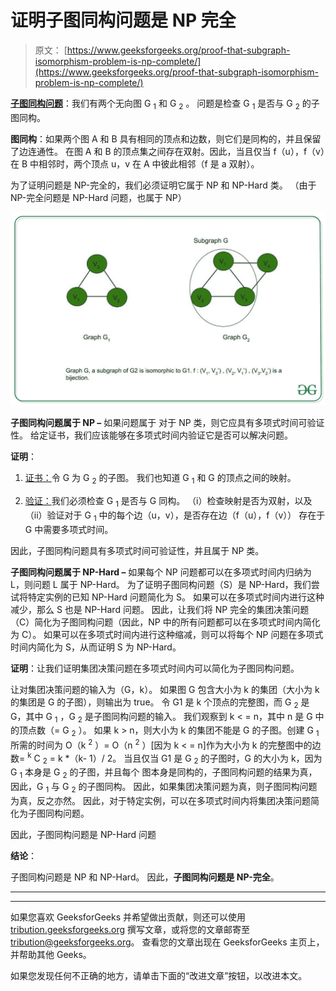 # 证明子图同构问题是 NP 完全

> 原文： [https://www.geeksforgeeks.org/proof-that-subgraph-isomorphism-problem-is-np-complete/](https://www.geeksforgeeks.org/proof-that-subgraph-isomorphism-problem-is-np-complete/)

**[子图同构问题](https://www.geeksforgeeks.org/mathematics-graph-isomorphisms-connectivity/)**：我们有两个无向图 G <sub>1</sub> 和 G <sub>2</sub> 。 问题是检查 G <sub>1</sub> 是否与 G <sub>2</sub> 的子图同构。

**图同构**：如果两个图 A 和 B 具有相同的顶点和边数，则它们是同构的，并且保留了边连通性。 在图 A 和 B 的顶点集之间存在双射。因此，当且仅当 f（u），f（v）在 B 中相邻时，两个顶点 u，v 在 A 中彼此相邻（f 是 a 双射）。

为了证明问题是 NP-完全的，我们必须证明它属于 NP 和 NP-Hard 类。 （由于 NP-完全问题是 NP-Hard 问题，也属于 NP）

![](img/bbbcf3c92517a5715018b86008879637.png) 

**子图同构问题属于 NP –** 如果问题属于 对于 NP 类，则它应具有多项式时间可验证性。 给定证书，我们应该能够在多项式时间内验证它是否可以解决问题。

**证明**：

1.  <u>证书：</u>令 G 为 G <sub>2</sub> 的子图。 我们也知道 G <sub>1</sub> 和 G 的顶点之间的映射。

2.  <u>验证：</u>我们必须检查 G <sub>1</sub> 是否与 G 同构。 （i）检查映射是否为双射，以及（ii）验证对于 G <sub>1</sub> 中的每个边（u，v），是否存在边（f（u），f（v）） 存在于 G 中需要多项式时间。

因此，子图同构问题具有多项式时间可验证性，并且属于 NP 类。

**子图同构问题属于 NP-Hard –** 如果每个 NP 问题都可以在多项式时间内归纳为 L，则问题 L 属于 NP-Hard。 为了证明子图同构问题（S）是 NP-Hard，我们尝试将特定实例的已知 NP-Hard 问题简化为 S。 如果可以在多项式时间内进行这种减少，那么 S 也是 NP-Hard 问题。 因此，让我们将 NP 完全的集团决策问题（C）简化为子图同构问题（因此，NP 中的所有问题都可以在多项式时间内简化为 C）。 如果可以在多项式时间内进行这种缩减，则可以将每个 NP 问题在多项式时间内简化为 S，从而证明 S 为 NP-Hard。

**证明**：让我们证明集团决策问题在多项式时间内可以简化为子图同构问题。

让对集团决策问题的输入为（G，k）。 如果图 G 包含大小为 k 的集团（大小为 k 的集团是 G 的子图），则输出为 true。 令 G1 是 k 个顶点的完整图，而 G <sub>2</sub> 是 G，其中 G <sub>1</sub> ，G <sub>2</sub> 是子图同构问题的输入。 我们观察到 k < = n，其中 n 是 G 中的顶点数（= G <sub>2</sub> ）。 如果 k > n，则大小为 k 的集团不能是 G 的子图。创建 G <sub>1</sub> 所需的时间为 O（k <sup>2</sup> ）= O（n <sup>2</sup> ）[因为 k < = n]作为大小为 k 的完整图中的边数= <sup>k</sup> C <sub>2</sub> = k *（k- 1）/ 2。 当且仅当 G1 是 G <sub>2</sub> 的子图时，G 的大小为 k，因为 G <sub>1</sub> 本身是 G <sub>2</sub> 的子图，并且每个 图本身是同构的，子图同构问题的结果为真，因此，G <sub>1</sub> 与 G <sub>2</sub> 的子图同构。 因此，如果集团决策问题为真，则子图同构问题为真，反之亦然。 因此，对于特定实例，可以在多项式时间内将集团决策问题简化为子图同构问题。

因此，子图同构问题是 NP-Hard 问题

**结论**：

子图同构问题是 NP 和 NP-Hard。 因此，**子图同构问题是 NP-完全**。



* * *

* * *

如果您喜欢 GeeksforGeeks 并希望做出贡献，则还可以使用 [tribution.geeksforgeeks.org](https://contribute.geeksforgeeks.org/) 撰写文章，或将您的文章邮寄至 tribution@geeksforgeeks.org。 查看您的文章出现在 GeeksforGeeks 主页上，并帮助其他 Geeks。

如果您发现任何不正确的地方，请单击下面的“改进文章”按钮，以改进本文。